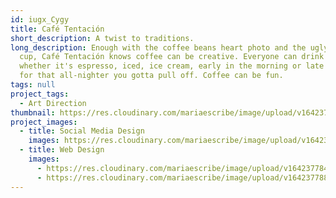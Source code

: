 ```yaml
---
id: iugx_Cygy
title: Café Tentación
short_description: A twist to traditions.
long_description: Enough with the coffee beans heart photo and the ugly coffee
  cup, Café Tentación knows coffee can be creative. Everyone can drink coffee
  whether it's espresso, iced, ice cream, early in the morning or late at night
  for that all-nighter you gotta pull off. Coffee can be fun.
tags: null
project_tags:
  - Art Direction
thumbnail: https://res.cloudinary.com/mariaescribe/image/upload/v1642377844/CAFE-TENTACION/WEB/image1_aa7ouy.jpg
project_images:
  - title: Social Media Design
    images: https://res.cloudinary.com/mariaescribe/image/upload/v1642377841/CAFE-TENTACION/RRSS/image1_zmrayw.jpg
  - title: Web Design
    images:
      - https://res.cloudinary.com/mariaescribe/image/upload/v1642377844/CAFE-TENTACION/WEB/image1_aa7ouy.jpg
      - https://res.cloudinary.com/mariaescribe/image/upload/v1642377888/CAFE-TENTACION/WEB/image2_hqlrwf.jpg
---
```

